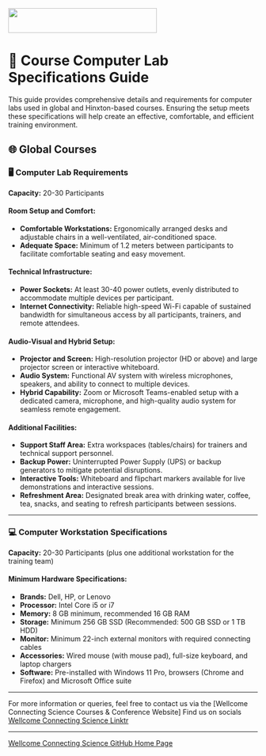 <img src="https://coursesandconferences.wellcomeconnectingscience.org/wp-content/themes/wcc_courses_and_conferences/dist/assets/svg/logo.svg" width="300" height="50"> 

# 📘 Course Computer Lab Specifications Guide

This guide provides comprehensive details and requirements for computer labs used in global and Hinxton-based courses. Ensuring the setup meets these specifications will help create an effective, comfortable, and efficient training environment.

## 🌐 Global Courses

### 🖥️ Computer Lab Requirements

**Capacity:** 20-30 Participants

#### **Room Setup and Comfort:**
- **Comfortable Workstations:** Ergonomically arranged desks and adjustable chairs in a well-ventilated, air-conditioned space.
- **Adequate Space:** Minimum of 1.2 meters between participants to facilitate comfortable seating and easy movement.

#### **Technical Infrastructure:**
- **Power Sockets:** At least 30-40 power outlets, evenly distributed to accommodate multiple devices per participant.
- **Internet Connectivity:** Reliable high-speed Wi-Fi capable of sustained bandwidth for simultaneous access by all participants, trainers, and remote attendees.

#### **Audio-Visual and Hybrid Setup:**
- **Projector and Screen:** High-resolution projector (HD or above) and large projector screen or interactive whiteboard.
- **Audio System:** Functional AV system with wireless microphones, speakers, and ability to connect to multiple devices.
- **Hybrid Capability:** Zoom or Microsoft Teams-enabled setup with a dedicated camera, microphone, and high-quality audio system for seamless remote engagement.

#### **Additional Facilities:**
- **Support Staff Area:** Extra workspaces (tables/chairs) for trainers and technical support personnel.
- **Backup Power:** Uninterrupted Power Supply (UPS) or backup generators to mitigate potential disruptions.
- **Interactive Tools:** Whiteboard and flipchart markers available for live demonstrations and interactive sessions.
- **Refreshment Area:** Designated break area with drinking water, coffee, tea, snacks, and seating to refresh participants between sessions.

---

### 💻 Computer Workstation Specifications

**Capacity:** 20-30 Participants (plus one additional workstation for the training team)

#### **Minimum Hardware Specifications:**
- **Brands:** Dell, HP, or Lenovo
- **Processor:** Intel Core i5 or i7 
- **Memory:** 8 GB minimum, recommended 16 GB RAM
- **Storage:** Minimum 256 GB SSD (Recommended: 500 GB SSD or 1 TB HDD)
- **Monitor:** Minimum 22-inch external monitors with required connecting cables
- **Accessories:** Wired mouse (with mouse pad), full-size keyboard, and laptop chargers
- **Software:** Pre-installed with Windows 11 Pro, browsers (Chrome and Firefox) and Microsoft Office suite

---

For more information or queries, feel free to contact us via the [Wellcome Connecting Science Courses & Conference Website]
Find us on socials [Wellcome Connecting Science Linktr](https://linktr.ee/eventswcs)

---

[Wellcome Connecting Science GitHub Home Page](https://github.com/WCSCourses) 
